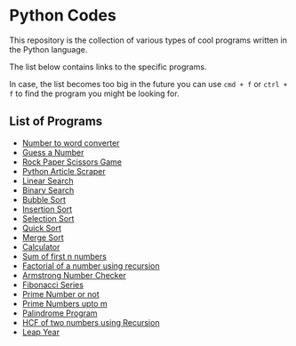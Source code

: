 # Python Codes

This repository is the collection of various types of cool programs written in the Python language. 

The list below contains links to the specific programs.

In case, the list becomes too big in the future you can use `cmd + f` or `ctrl + f` to find the program you might be looking for.

## List of Programs

- [Number to word converter](./programs/numbertoword.py)
- [Guess a Number](./programs/guessnumber.py)
- [Rock Paper Scissors Game](./programs/rockpaperscissors.py)
- [Python Article Scraper](./programs/articlescraper.py)
- [Linear Search](./programs/linearsearch.py)
- [Binary Search](./programs/binarysearch.py)
- [Bubble Sort](./programs/bubblesort.py)
- [Insertion Sort](./programs/insertionsort.py)
- [Selection Sort](./programs/selectionsort.py)
- [Quick Sort](./programs/quicksort.py)
- [Merge Sort](./programs/mergesort.py)
- [Calculator](./programs/calculator.py)
- [Sum of first n numbers](./programs/sumofnnaturalnumbers.py)
- [Factorial of a number using recursion](./programs/factorial.py)
- [Armstrong Number Checker](./programs/armstrongnumber.py)
- [Fibonacci Series](./programs/Fibonacci.py)
- [Prime Number or not](./programs/primenumber.py)
- [Prime Numbers upto m](./programs/primenumberseries.py)
- [Palindrome Program](./programs/palindrome.py)
- [HCF of two numbers using Recursion](./programs/hcf.py)
- [Leap Year](./programs/leapyear.py)
